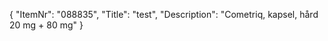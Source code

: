 {
  "ItemNr": "088835",
  "Title": "test",
  "Description": "Cometriq, kapsel, hård 20 mg + 80 mg"
}